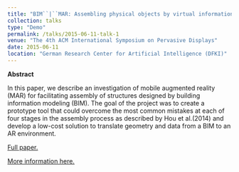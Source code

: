 ```yaml
---
title: "BIM``|``MAR: Assembling physical objects by virtual information"
collection: talks
type: "Demo"
permalink: /talks/2015-06-11-talk-1
venue: "The 4th ACM International Symposium on Pervasive Displays"
date: 2015-06-11
location: "German Research Center for Artificial Intelligence (DFKI)"
---
```


**Abstract**

In this paper, we describe an investigation of mobile augmented reality (MAR) for facilitating 
assembly of structures designed by building information modeling (BIM). The goal of the 
project was to create a prototype tool that could overcome the most common mistakes at 
each of four stages in the assembly process as described by Hou et al.(2014) and develop a 
low-cost solution to translate geometry and data from a BIM to an AR environment.

[Full paper.](https://dl.acm.org/citation.cfm?doid=2757710.2776810)


[More information here.](http://www.pervasivedisplays.org/2015/program.html)
